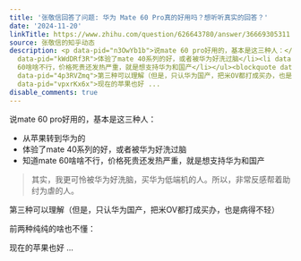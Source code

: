 ```yaml
---
title: '张敬信回答了问题: 华为 Mate 60 Pro真的好用吗？想听听真实的回答？'
date: '2024-11-20'
linkTitle: https://www.zhihu.com/question/626643780/answer/36669305311
source: 张敬信的知乎动态
description: <p data-pid="n3OwYb1b">说mate 60 pro好用的，基本是这三种人：</p><ul><li data-pid="gZqRF4fu">从苹果转到华为的</li><li
  data-pid="kWdDRf3R">体验了mate 40系列的好，或者被华为好洗过脑</li><li data-pid="sBf_bxyX">知道mate
  60啥啥不行，价格死贵还发热严重，就是想支持华为和国产</li></ul><blockquote data-pid="maIvopnH">其实，我更可怜被华为好洗脑，买华为低端机的人。所以，非常反感帮着助纣为虐的人。</blockquote><p
  data-pid="4p3RVZmq">第三种可以理解（但是，只认华为国产，把米OV都打成买办，也是病得不轻）</p><p data-pid="n0Qn8J2I">前两种纯纯的啥也不懂：</p><p
  data-pid="vpxrKx6x">现在的苹果也好 ...
disable_comments: true
---
```

<p data-pid="n3OwYb1b">说mate 60 pro好用的，基本是这三种人：</p><ul><li data-pid="gZqRF4fu">从苹果转到华为的</li><li data-pid="kWdDRf3R">体验了mate 40系列的好，或者被华为好洗过脑</li><li data-pid="sBf_bxyX">知道mate 60啥啥不行，价格死贵还发热严重，就是想支持华为和国产</li></ul><blockquote data-pid="maIvopnH">其实，我更可怜被华为好洗脑，买华为低端机的人。所以，非常反感帮着助纣为虐的人。</blockquote><p data-pid="4p3RVZmq">第三种可以理解（但是，只认华为国产，把米OV都打成买办，也是病得不轻）</p><p data-pid="n0Qn8J2I">前两种纯纯的啥也不懂：</p><p data-pid="vpxrKx6x">现在的苹果也好 ...